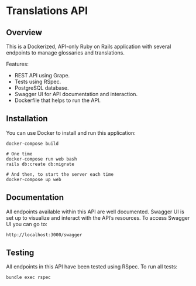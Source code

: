# Translations API

## Overview
This is a Dockerized, API-only Ruby on Rails application with several endpoints to manage glossaries and translations.

Features:
- REST API using Grape.
- Tests using RSpec.
- PostgreSQL database.
- Swagger UI for API documentation and interaction.
- Dockerfile that helps to run the API.

## Installation
You can use Docker to install and run this application:

```
docker-compose build

# One time
docker-compose run web bash
rails db:create db:migrate

# And then, to start the server each time
docker-compose up web
```

## Documentation
All endpoints available within this API are well documented.
Swagger UI is set up to visualize and interact with the API’s resources. To access Swagger UI you can go to:

```
http://localhost:3000/swagger
```

## Testing
All endpoints in this API have been tested using RSpec. To run all tests:

```
bundle exec rspec
```